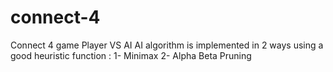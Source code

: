 # connect-4
Connect 4 game 
Player VS AI 
AI algorithm is implemented in 2 ways using a good heuristic function :
1- Minimax
2- Alpha Beta Pruning
